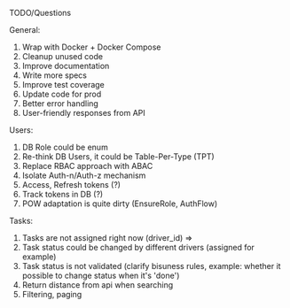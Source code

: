 TODO/Questions

General:
1. Wrap with Docker + Docker Compose
1. Cleanup unused code
1. Improve documentation
1. Write more specs
1. Improve test coverage
1. Update code for prod
1. Better error handling
1. User-friendly responses from API

Users:
1. DB Role could be enum
1. Re-think DB Users, it could be Table-Per-Type (TPT)
1. Replace RBAC approach with ABAC
1. Isolate Auth-n/Auth-z mechanism
1. Access, Refresh tokens (?)
1. Track tokens in DB (?)
1. POW adaptation is quite dirty (EnsureRole, AuthFlow)

Tasks:
1. Tasks are not assigned right now (driver_id) =>
1. Task status could be changed by different drivers (assigned for example)
1. Task status is not validated (clarify bisuness rules, example: whether it possible to change status when it's 'done')
1. Return distance from api when searching 
1. Filtering, paging
